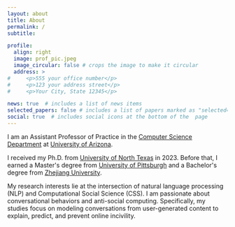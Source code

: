 ```yaml
---
layout: about
title: About
permalink: /
subtitle: 

profile:
  align: right
  image: prof_pic.jpeg
  image_circular: false # crops the image to make it circular
  address: >
#     <p>555 your office number</p>
#     <p>123 your address street</p>
#     <p>Your City, State 12345</p>

news: true  # includes a list of news items
selected_papers: false # includes a list of papers marked as "selected={true}"
social: true  # includes social icons at the bottom of the  page
---
```


I am an Assistant Professor of Practice in the [Computer Science Department](https://www.cs.arizona.edu/) at [University of Arizona](https://www.arizona.edu/).

I received my Ph.D. from [University of North Texas](https://informationscience.unt.edu/) in 2023.
Before that, I earned a Master's degree from [University of Pittsburgh](https://www.sci.pitt.edu/) and a Bachelor's degree from [Zhejiang University](https://www.zju.edu.cn/english/).

My research interests lie at the intersection of natural language processing (NLP) and Computational Social Science (CSS).
I am passionate about conversational behaviors and anti-social computing.
Specifically, my studies focus on modeling conversations from user-generated content to explain, predict, and prevent online incivility.



